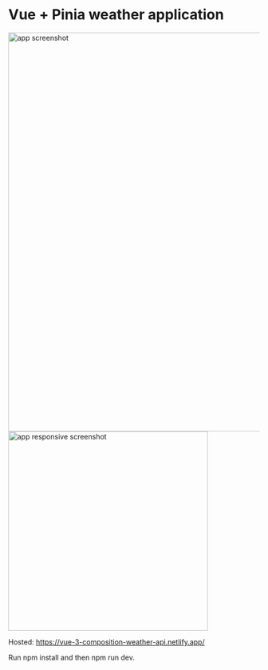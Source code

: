 # Vue + Pinia weather application

<img src="https://upload.cc/i1/2023/03/16/vue9Tp.jpeg" alt="app screenshot" width="800px" />
<img src="https://upload.cc/i1/2023/03/16/8WE0rw.jpeg" alt="app responsive screenshot" width=400px; />

Hosted: https://vue-3-composition-weather-api.netlify.app/

Run npm install and then npm run dev.
